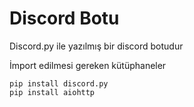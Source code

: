 # Discord Botu
Discord.py ile yazılmış bir discord botudur

İmport edilmesi gereken kütüphaneler
```
pip install discord.py
pip install aiohttp
```
